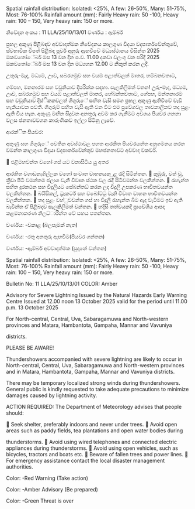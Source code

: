 Spatial rainfall distribution: Isolated: <25%, A few: 26-50%, Many: 51-75%, Most: 76-100% Rainfall amount (mm): Fairly Heavy rain: 50 -100, Heavy rain: 100 – 150, Very heavy rain: 150 or more.

නිවේදන අංකය : 11 LLA/25/10/13/01 වර්ණය : ඇම්බර්

ප්‍රභල අකුණු පිළිබඳව අවවාදාත්මක නිවේදනය කාලගුණ විදයා වදපාර්තවේන්තුවේ, ස්වභාවික විපත් පිළිබඳ පූර්ව අනුරු ඇඟවීවේ මධ්‍යස්ථානය විසින්ත 2025 ඔකවතෝේබර් මස 13 වන දින ප.ව. 11.00 දකවා වලංගු වන පරිදි 2025 ඔකවතෝේබර් මස 13 වන දින මධ්‍යහන 12.00 ට නිකුත් කරන ලදී.

උතුරු-මැද, මධ්‍යම, ඌව, සබරගමුව සහ වයඹ පළාත්වලත් මාතර, හම්බනවතාට,

ගම්පහ, මනනාරම සහ වවුනියාව දිසරික්ක සඳහා. සැලකිලිමත් වනන! උුරු-මැද, මධ්‍යම, ඌව, සබරගමුව සහ වයඹ පළාත්වලත් මාතර, හේබන්තවතාට, ගේපහ, මන්තනාරම සහ වවුනියාව දිස්ිකකවලත් ගිගුරුේ සහිත වැසි සමග ප්‍රභල අකුණු ඇතිවීවේ වැඩි හැකියාවක පවතී. ගිගුරුම් සහිත වැසි ඇති වන විට එම ප්‍රවේශවල තාවකාලිකව තද සුළං ඇති විය හැක. අකුණු මඟින සිදුවන අනතුරු අවම කර ගැනීමට අවශය පියවර ගනනා වලස ජනතාවවගන කාරුණිකව ඉල්ලා සිටිනු ලැවේ.

ආරක්ිත පියවර:

අකුණු සහ ගිගුරුේ පවතින අවස්ථාවල පහත ආරකිත පියවරයන්ත අනුගමනය කරන වමන්ත කාලගුණ විදයා වදපාර්තවේන්තුව මහජනතාවට අවවාද වකවර්.

 එළිමහවන්ත වහෝ ගස් යට වනාසිටිය යුු අතර

ආරකිත වගාඩනැගිල්ලක වහෝ සංවෘත වාහනයක ුළ රැදී සිටින්තන.  කුඹුරු, වත් වු, ක්‍රීඩා පිටි වමන්තම ජලාශ වැනි විවෘත ස්ථන වල රැදී සිටීවමන්ත වලකින්තන.  රැහැන්ත සහිත දුරකථන සහ විදුලියට සේබන්තධ්‍ කරන ලද විදුලි උපකරණ භාවිතවයන්ත වලකින්තන.  බයිසිකල්, ට්‍රැකටර් සහ වබෝට්ටු වැනි විවෘත වාහන භාවිතවයන්ත වලකින්තන.  තද සුළං වහ්ුවවන්ත ගස් හා විදුලි රැහැන්ත බිම ඇද වැටීමට ඉඩ ඇති බැවින්ත ඒ පිළිබදව සැලකිලිමත් වන්තන.  හදිසි තත්වයකදී ප්‍රාවේශීය ආපදා කළමනාකරණ නිලධ්‍ාරීන්ත වේ සහය පතන්තන.

වර්ණය: -වකාළ (බලපෑමක් නැත)

වර්ණය: -රතු අනතුරු ඇඟවීම(පියවර ගන්තන)

වර්ණය: -ඇම්බර් අවවාදාත්මක (සූදානේ වන්තන)

Spatial rainfall distribution: Isolated: <25%, A few: 26-50%, Many: 51-75%, Most: 76-100% Rainfall amount (mm): Fairly Heavy rain: 50 -100, Heavy rain: 100 – 150, Very heavy rain: 150 or more.

Bulletin No: 11 LLA/25/10/13/01 COLOR: Amber

Advisory for Severe Lightning Issued by the Natural Hazards Early Warning Centre Issued at 12.00 noon 13 October 2025 valid for the period until 11.00 p.m. 13 October 2025

For North-central, Central, Uva, Sabaragamuwa and North-western provinces and Matara, Hambantota, Gampaha, Mannar and Vavuniya

districts.

PLEASE BE AWARE!

Thundershowers accompanied with severe lightning are likely to occur in North-central, Central, Uva, Sabaragamuwa and North-western provinces and in Matara, Hambantota, Gampaha, Mannar and Vavuniya districts.

There may be temporary localized strong winds during thundershowers. General public is kindly requested to take adequate precautions to minimize damages caused by lightning activity.

ACTION REQUIRED: The Department of Meteorology advises that people should:

 Seek shelter, preferably indoors and never under trees.  Avoid open areas such as paddy fields, tea plantations and open water bodies during

thunderstorms.  Avoid using wired telephones and connected electric appliances during thunderstorms.  Avoid using open vehicles, such as bicycles, tractors and boats etc.  Beware of fallen trees and power lines.  For emergency assistance contact the local disaster management authorities.

Color: -Red Warning (Take action)

Color: -Amber Advisory (Be prepared)

Color: -Green Threat is over